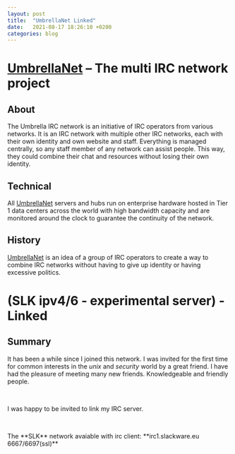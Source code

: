 ```yaml
---
layout: post
title:  "UmbrellaNet Linked"
date:   2021-08-17 18:26:10 +0200
categories: blog 
---
```

# [UmbrellaNet] – The multi IRC network project 
## About
The Umbrella IRC network is an initiative of IRC operators 
from various networks. It is an IRC network with multiple 
other IRC networks, each with their own identity and own 
website and staff. Everything is managed centrally, so any 
staff member of any network can assist people. This way, 
they could combine their chat and resources without losing 
their own identity.
## Technical
All [UmbrellaNet] servers and hubs run on enterprise hardware 
hosted in Tier 1 data centers across the world with high 
bandwidth capacity and are monitored around the clock to 
guarantee the continuity of the network.
## History
[UmbrellaNet] is an idea of a group of IRC operators to create 
a way to combine IRC networks without having to give up 
identity or having excessive politics.
# (SLK ipv4/6 - experimental server) - Linked
## Summary
It has been a while since I joined this network.
I was invited for the first time for common interests 
in the *unix* and *security* world by a great friend.
I have had the pleasure of meeting many new friends. 
Knowledgeable and friendly people.
<p>&nbsp;</p>
I was happy to be invited to link my IRC server.
<p>&nbsp;</p>
The **SLK** network avaiable with irc client:
**irc1.slackware.eu 6667/6697(ssl)**

[UmbrellaNet]: https://umbrellanet.org/
